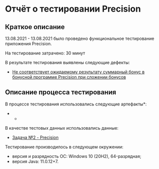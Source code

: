 # Отчёт о тестировании Precision

## Краткое описание

13.08.2021 - 13.08.2021 было проведено функциональное тестирование приложения Precision.

На тестирование затрачено: 30 минут

В результате тестирования выявлены следующие дефекты:
* [Не соответствует ожидаемому результату суммарный бонус в бонусной программе Precision при сложении бонусов](https://github.com/Axolotlick/Precision/issues/1)

## Описание процесса тестирования

В процессе тестирования использовались следующие артефакты*:
* -

В качестве тестовых данных использовались данные:
* [Задача №2 - Precision](https://github.com/netology-code/javaqa-homeworks/tree/master/programming#%D0%B7%D0%B0%D0%B4%D0%B0%D1%87%D0%B0-2---precision)

Тестирование производилось в следующем окружении:
* версия и разрядность ОС: Windows 10 (20H2), 64-разрядная;
* версия Java: 11.0.12+7.
